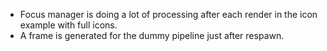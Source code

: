 * Focus manager is doing a lot of processing after each render in the icon example with full icons.
* A frame is generated for the dummy pipeline just after respawn.